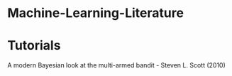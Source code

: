 # Machine-Learning-Literature

# Tutorials
A modern Bayesian look at the multi-armed bandit - Steven L. Scott (2010)
